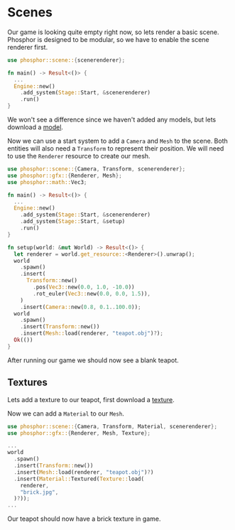 # Scenes

Our game is looking quite empty right now, so lets render a basic scene. Phosphor is designed to be modular, so we have to enable the scene renderer first.

```rs
use phosphor::scene::{scenerenderer};

fn main() -> Result<()> {
  ...
  Engine::new()
    .add_system(Stage::Start, &scenerenderer)
    .run()
}
```

We won't see a difference since we haven't added any models, but lets download a [model](https://raw.githubusercontent.com/chxry/o/master/res/teapot.obj).

Now we can use a start system to add a `Camera` and `Mesh` to the scene. Both entities will also need a `Transform` to represent their position. We will need to use the `Renderer` resource to create our mesh. 
```rs
use phosphor::scene::{Camera, Transform, scenerenderer};
use phosphor::gfx::{Renderer, Mesh};
use phosphor::math::Vec3;

fn main() -> Result<()> {
  ...
  Engine::new()
    .add_system(Stage::Start, &scenerenderer)
    .add_system(Stage::Start, &setup)
    .run()
}

fn setup(world: &mut World) -> Result<()> {
  let renderer = world.get_resource::<Renderer>().unwrap();
  world
    .spawn()
    .insert(
      Transform::new()
        .pos(Vec3::new(0.0, 1.0, -10.0))
        .rot_euler(Vec3::new(0.0, 0.0, 1.5)),
    )
    .insert(Camera::new(0.8, 0.1..100.0));
  world
    .spawn()
    .insert(Transform::new())
    .insert(Mesh::load(renderer, "teapot.obj")?);
  Ok(())
}
```

After running our game we should now see a blank teapot.

## Textures

Lets add a texture to our teapot, first download a [texture](https://raw.githubusercontent.com/chxry/o/master/res/brick.jpg).

Now we can add a `Material` to our `Mesh`.

```rs
use phosphor::scene::{Camera, Transform, Material, scenerenderer};
use phosphor::gfx::{Renderer, Mesh, Texture};

...
world
  .spawn()
  .insert(Transform::new())
  .insert(Mesh::load(renderer, "teapot.obj")?)
  .insert(Material::Textured(Texture::load(
    renderer,
    "brick.jpg",
  )?));
...
```

Our teapot should now have a brick texture in game.
